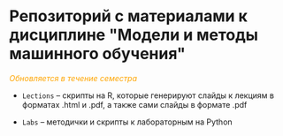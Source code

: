 
# Репозиторий с материалами к дисциплине "Модели и методы машинного обучения"   

<span style="color: orange;"><em>Обновляется в течение семестра</em></span>  

* `Lections`  – скрипты на R, которые генерируют слайды к лекциям в форматах .html и .pdf, а также сами слайды в формате .pdf     

* `Labs`  – методички и скрипты к лабораторным на Python       
